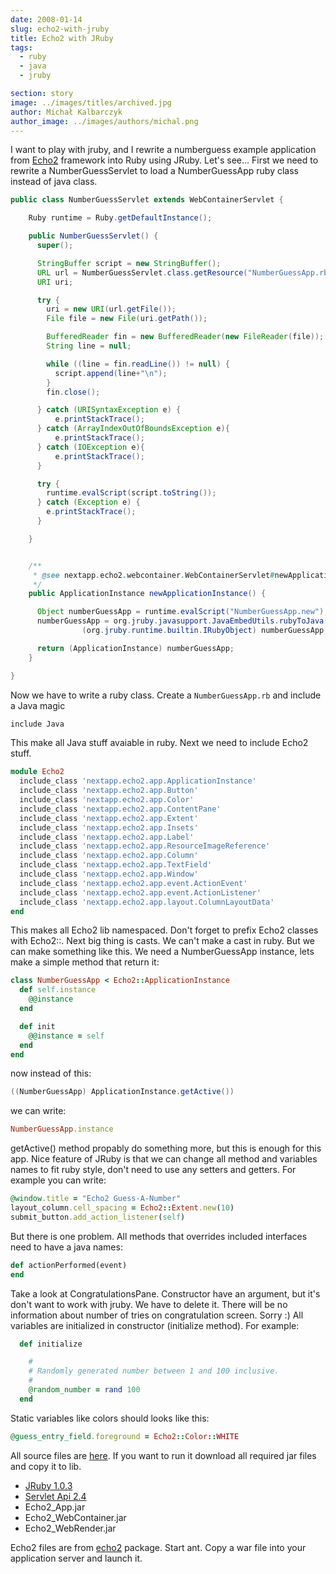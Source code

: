 ```yaml
---
date: 2008-01-14
slug: echo2-with-jruby
title: Echo2 with JRuby
tags:
  - ruby
  - java
  - jruby

section: story
image: ../images/titles/archived.jpg
author: Michał Kalbarczyk
author_image: ../images/authors/michal.png
---
```


I want to play with jruby, and I rewrite a numberguess example application from [Echo2](http://echo.nextapp.com/site/echo2) framework into Ruby using JRuby.
Let's see...
First we need to rewrite a NumberGuessServlet to load a NumberGuessApp ruby class instead of java class.

```java
public class NumberGuessServlet extends WebContainerServlet {

    Ruby runtime = Ruby.getDefaultInstance();

    public NumberGuessServlet() {
      super();

      StringBuffer script = new StringBuffer();
      URL url = NumberGuessServlet.class.getResource("NumberGuessApp.rb");
      URI uri;

      try {
        uri = new URI(url.getFile());
        File file = new File(uri.getPath());

        BufferedReader fin = new BufferedReader(new FileReader(file));
        String line = null;

        while ((line = fin.readLine()) != null) {
          script.append(line+"\n");
        }
        fin.close();

      } catch (URISyntaxException e) {
          e.printStackTrace();
      } catch (ArrayIndexOutOfBoundsException e){
          e.printStackTrace();
      } catch (IOException e){
          e.printStackTrace();
      }

      try {
        runtime.evalScript(script.toString());
      } catch (Exception e) {
        e.printStackTrace();
      }

    }


    /**
     * @see nextapp.echo2.webcontainer.WebContainerServlet#newApplicationInstance()
     */
    public ApplicationInstance newApplicationInstance() {

      Object numberGuessApp = runtime.evalScript("NumberGuessApp.new");
      numberGuessApp = org.jruby.javasupport.JavaEmbedUtils.rubyToJava(runtime,
                (org.jruby.runtime.builtin.IRubyObject) numberGuessApp, ApplicationInstance.class);

      return (ApplicationInstance) numberGuessApp;
    }

}
```

Now we have to write a ruby class.
Create a `NumberGuessApp.rb` and include a Java magic

```java
include Java
```

This make all Java stuff avaiable in ruby.
Next we need to include Echo2 stuff.

```ruby
module Echo2
  include_class 'nextapp.echo2.app.ApplicationInstance'
  include_class 'nextapp.echo2.app.Button'
  include_class 'nextapp.echo2.app.Color'
  include_class 'nextapp.echo2.app.ContentPane'
  include_class 'nextapp.echo2.app.Extent'
  include_class 'nextapp.echo2.app.Insets'
  include_class 'nextapp.echo2.app.Label'
  include_class 'nextapp.echo2.app.ResourceImageReference'
  include_class 'nextapp.echo2.app.Column'
  include_class 'nextapp.echo2.app.TextField'
  include_class 'nextapp.echo2.app.Window'
  include_class 'nextapp.echo2.app.event.ActionEvent'
  include_class 'nextapp.echo2.app.event.ActionListener'
  include_class 'nextapp.echo2.app.layout.ColumnLayoutData'
end
```

This makes all Echo2 lib namespaced. Don't forget to prefix Echo2 classes with Echo2::.
Next big thing is casts. We can't make a cast in ruby. But we can make something like this.
We need a NumberGuessApp instance, lets make a simple method that return it:

```ruby
class NumberGuessApp < Echo2::ApplicationInstance
  def self.instance
    @@instance
  end

  def init
    @@instance = self
  end
end
```

now instead of this:

```java
((NumberGuessApp) ApplicationInstance.getActive())
```

we can write:

```ruby
NumberGuessApp.instance
```

getActive() method propably do something more, but this is enough for this app.
Nice feature of JRuby is that we can change all method and variables names to fit ruby style, don't need to use any setters and getters.
For example you can write:

```ruby
@window.title = "Echo2 Guess-A-Number"
layout_column.cell_spacing = Echo2::Extent.new(10)
submit_button.add_action_listener(self)
```

But there is one problem. All methods that overrides included interfaces need to have a java names:

```ruby
def actionPerformed(event)
end
```

Take a look at CongratulationsPane. Constructor have an argument, but it's don't want to work with jruby. We have to delete it. There will be no information about number of tries on congratulation screen. Sorry :)
All variables are initialized in constructor (initialize method). For example:

```ruby
  def initialize

    #
    # Randomly generated number between 1 and 100 inclusive.
    #
    @random_number = rand 100
  end
```

Static variables like colors should looks like this:

```ruby
@guess_entry_field.foreground = Echo2::Color::WHITE
```

All source files are [here](http://fazibear.googlepages.com/echo2_numberguess.tar.gz).
If you want to run it download all required jar files and copy it to lib.

- [JRuby 1.0.3](http://repo1.maven.org/maven2/org/jruby/jruby-complete/1.0.3/jruby-complete-1.0.3.jar)
- [Servlet Api 2.4](http://mirrors.ibiblio.org/pub/mirrors/maven2/servletapi/servlet-api/2.4/servlet-api-2.4.jar)
- Echo2_App.jar
- Echo2_WebContainer.jar
- Echo2_WebRender.jar

Echo2 files are from [echo2](http://download.nextapp.com/downloads/echo2/2.0.0/NextApp_Echo2.tgz) package.
Start ant.
Copy a war file into your application server and launch it.
